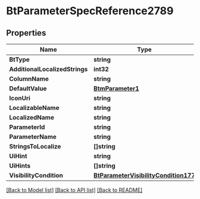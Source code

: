 # BtParameterSpecReference2789

## Properties

Name | Type | Description | Notes
------------ | ------------- | ------------- | -------------
**BtType** | **string** |  | [optional] 
**AdditionalLocalizedStrings** | **int32** |  | [optional] 
**ColumnName** | **string** |  | [optional] 
**DefaultValue** | [**BtmParameter1**](BTMParameter-1.md) |  | [optional] 
**IconUri** | **string** |  | [optional] 
**LocalizableName** | **string** |  | [optional] 
**LocalizedName** | **string** |  | [optional] 
**ParameterId** | **string** |  | [optional] 
**ParameterName** | **string** |  | [optional] 
**StringsToLocalize** | **[]string** |  | [optional] 
**UiHint** | **string** |  | [optional] 
**UiHints** | **[]string** |  | [optional] 
**VisibilityCondition** | [**BtParameterVisibilityCondition177**](BTParameterVisibilityCondition-177.md) |  | [optional] 

[[Back to Model list]](../README.md#documentation-for-models) [[Back to API list]](../README.md#documentation-for-api-endpoints) [[Back to README]](../README.md)


